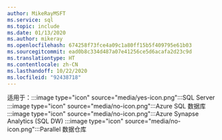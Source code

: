 ```yaml
---
author: MikeRayMSFT
ms.service: sql
ms.topic: include
ms.date: 01/13/2020
ms.author: mikeray
ms.openlocfilehash: 674258f73fce4a09c1a80ff15b5f409795e61b03
ms.sourcegitcommit: ead0b8c334d487a07e41256ce5d6acafa2d23c9d
ms.translationtype: HT
ms.contentlocale: zh-CN
ms.lasthandoff: 10/22/2020
ms.locfileid: "92438718"
---
```

<Token>适用于：:::image type="icon" source="media/yes-icon.png":::SQL Server :::image type="icon" source="media/no-icon.png":::Azure SQL 数据库 :::image type="icon" source="media/no-icon.png":::Azure Synapse Analytics (SQL DW) :::image type="icon" source="media/no-icon.png":::Parallel 数据仓库 </Token>
